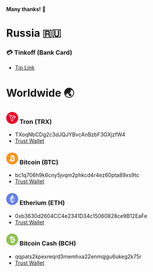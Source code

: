 [tinkoff-link]: https://www.tinkoff.ru/cf/5E5nOpqUFcF

[trx]: https://github.com/Ddarkbooked/crypto/blob/main/icons/trx.png "Tron (TRX)"
[trx-tw]: https://link.trustwallet.com/send?address=TXoqNbCDg2c3dJQJYBvcAnBzbF3GXjzfW4&asset=c195

[btc]: https://github.com/Ddarkbooked/crypto/blob/main/icons/btc.png "Bitcoin (BTC)"
[btc-tw]: https://link.trustwallet.com/send?address=bc1q706h9k6cny5jvqm2phkcd4r4ez60pta89xs9tc&asset=c0

[eth]: https://github.com/Ddarkbooked/crypto/blob/main/icons/eth.png "Etherium (ETH)"
[eth-tw]: https://link.trustwallet.com/send?address=0xb3630d2604CC4e2341D34c15060828ce9B12EaFe&asset=c60

[bch]: https://github.com/Ddarkbooked/crypto/blob/main/icons/bch.png "Bitcoin Cash (BCH)"
[bch-tw]: https://link.trustwallet.com/send?address=qqpats2kpexreqrd3memhxa22enmqjgu6ukeg2k75r&asset=c145

**Many thanks!** 🙏

# Russia 🇷🇺
### 💳 Tinkoff (Bank Card)
* [Tip Link][tinkoff-link]

# Worldwide 🌏
### ![trx] Tron (TRX)
* TXoqNbCDg2c3dJQJYBvcAnBzbF3GXjzfW4
* [Trust Wallet][trx-tw]

### ![btc] Bitcoin (BTC)
* bc1q706h9k6cny5jvqm2phkcd4r4ez60pta89xs9tc
* [Trust Wallet][btc-tw]

### ![eth] Etherium (ETH)
* 0xb3630d2604CC4e2341D34c15060828ce9B12EaFe
* [Trust Wallet][eth-tw]

### ![bch] Bitcoin Cash (BCH)
* qqpats2kpexreqrd3memhxa22enmqjgu6ukeg2k75r
* [Trust Wallet][bch-tw]
